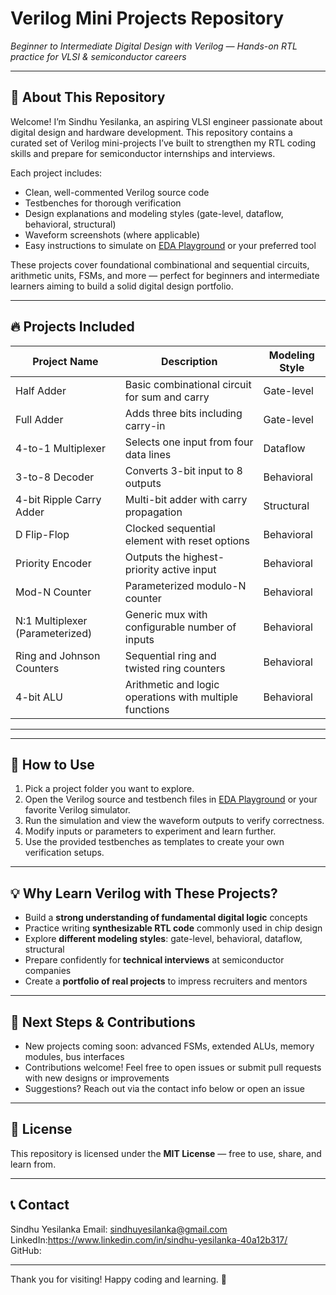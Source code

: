 # Verilog Mini Projects Repository

*Beginner to Intermediate Digital Design with Verilog — Hands-on RTL practice for VLSI & semiconductor careers*

---

## 🚀 About This Repository

Welcome! I’m Sindhu Yesilanka, an aspiring VLSI engineer passionate about digital design and hardware development. This repository contains a curated set of Verilog mini-projects I’ve built to strengthen my RTL coding skills and prepare for semiconductor internships and interviews.

Each project includes:

- Clean, well-commented Verilog source code  
- Testbenches for thorough verification  
- Design explanations and modeling styles (gate-level, dataflow, behavioral, structural)  
- Waveform screenshots (where applicable)  
- Easy instructions to simulate on [EDA Playground](https://www.edaplayground.com/) or your preferred tool

These projects cover foundational combinational and sequential circuits, arithmetic units, FSMs, and more — perfect for beginners and intermediate learners aiming to build a solid digital design portfolio.

---

## 🔥 Projects Included

| Project Name                      | Description                                            | Modeling Style        |
|----------------------------------|--------------------------------------------------------|----------------------|
| Half Adder                       | Basic combinational circuit for sum and carry         | Gate-level           |
| Full Adder                      | Adds three bits including carry-in                     | Gate-level           |
| 4-to-1 Multiplexer               | Selects one input from four data lines                 | Dataflow             |
| 3-to-8 Decoder                  | Converts 3-bit input to 8 outputs                       | Behavioral           |
| 4-bit Ripple Carry Adder         | Multi-bit adder with carry propagation                  | Structural           |
| D Flip-Flop                     | Clocked sequential element with reset options          | Behavioral           |
| Priority Encoder                 | Outputs the highest-priority active input               | Behavioral           |
| Mod-N Counter                   | Parameterized modulo-N counter                           | Behavioral           |
| N:1 Multiplexer (Parameterized) | Generic mux with configurable number of inputs          | Behavioral           |
| Ring and Johnson Counters        | Sequential ring and twisted ring counters               | Behavioral           |
| 4-bit ALU                      | Arithmetic and logic operations with multiple functions | Behavioral           |

---


---

## 📌 How to Use

1. Pick a project folder you want to explore.  
2. Open the Verilog source and testbench files in [EDA Playground](https://www.edaplayground.com/) or your favorite Verilog simulator.  
3. Run the simulation and view the waveform outputs to verify correctness.  
4. Modify inputs or parameters to experiment and learn further.  
5. Use the provided testbenches as templates to create your own verification setups.

---

## 💡 Why Learn Verilog with These Projects?

- Build a **strong understanding of fundamental digital logic** concepts  
- Practice writing **synthesizable RTL code** commonly used in chip design  
- Explore **different modeling styles**: gate-level, behavioral, dataflow, structural  
- Prepare confidently for **technical interviews** at semiconductor companies  
- Create a **portfolio of real projects** to impress recruiters and mentors  

---

## 🚀 Next Steps & Contributions

- New projects coming soon: advanced FSMs, extended ALUs, memory modules, bus interfaces  
- Contributions welcome! Feel free to open issues or submit pull requests with new designs or improvements  
- Suggestions? Reach out via the contact info below or open an issue  

---

## 📄 License

This repository is licensed under the **MIT License** — free to use, share, and learn from.

---

## 📞 Contact

Sindhu Yesilanka 
Email: sindhuyesilanka@gmail.com 
LinkedIn:https://www.linkedin.com/in/sindhu-yesilanka-40a12b317/  
GitHub: 

---

Thank you for visiting! Happy coding and learning. 🚀


